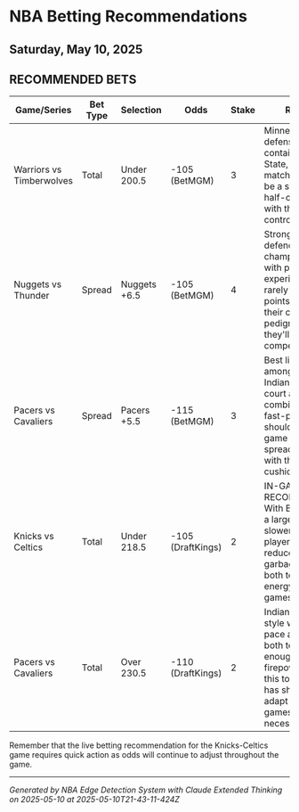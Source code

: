 # NBA Betting Recommendations
## Saturday, May 10, 2025

## RECOMMENDED BETS
| Game/Series | Bet Type | Selection | Odds | Stake | Reasoning |
|-------------|----------|-----------|------|-------|-----------|
| Warriors vs Timberwolves | Total | Under 200.5 | -105 (BetMGM) | 3 | Minnesota's elite defense should contain Golden State, and this matchup projects to be a slower-paced, half-court battle with the Wolves controlling tempo. |
| Nuggets vs Thunder | Spread | Nuggets +6.5 | -105 (BetMGM) | 4 | Strong value on the defending champions at home with playoff experience. Denver rarely gets this many points at home, and their championship pedigree suggests they'll keep this competitive. |
| Pacers vs Cavaliers | Spread | Pacers +5.5 | -115 (BetMGM) | 3 | Best line available among bookmakers. Indiana's home-court advantage combined with their fast-paced style should keep this game within the spread, especially with the 5.5-point cushion. |
| Knicks vs Celtics | Total | Under 218.5 | -105 (DraftKings) | 2 | IN-GAME RECOMMENDATION: With Boston holding a large lead, expect slower pace, bench players, and reduced scoring in garbage time as both teams preserve energy for future games. |
| Pacers vs Cavaliers | Total | Over 230.5 | -110 (DraftKings) | 2 | Indiana's up-tempo style will push the pace at home, and both teams have enough offensive firepower to reach this total. Cleveland has shown they can adapt to faster games when necessary. |

Remember that the live betting recommendation for the Knicks-Celtics game requires quick action as odds will continue to adjust throughout the game.

---
*Generated by NBA Edge Detection System with Claude Extended Thinking on 2025-05-10 at 2025-05-10T21-43-11-424Z*
